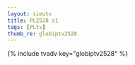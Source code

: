 ```yaml
--- 
layout: sieutv
title: PL2528 s1
tags: [PLtv]
thumb_re: globiptv2528
---
```

{% include tvadv key="globiptv2528" %} 
